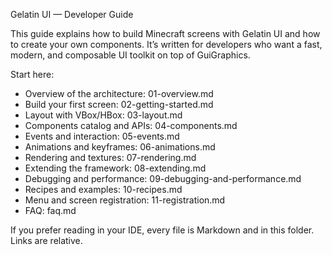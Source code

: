 Gelatin UI — Developer Guide

This guide explains how to build Minecraft screens with Gelatin UI and how to create your own components. It’s written for developers who want a fast, modern, and composable UI toolkit on top of GuiGraphics.

Start here:
- Overview of the architecture: 01-overview.md
- Build your first screen: 02-getting-started.md
- Layout with VBox/HBox: 03-layout.md
- Components catalog and APIs: 04-components.md
- Events and interaction: 05-events.md
- Animations and keyframes: 06-animations.md
- Rendering and textures: 07-rendering.md
- Extending the framework: 08-extending.md
- Debugging and performance: 09-debugging-and-performance.md
- Recipes and examples: 10-recipes.md
- Menu and screen registration: 11-registration.md
- FAQ: faq.md

If you prefer reading in your IDE, every file is Markdown and in this folder. Links are relative.

